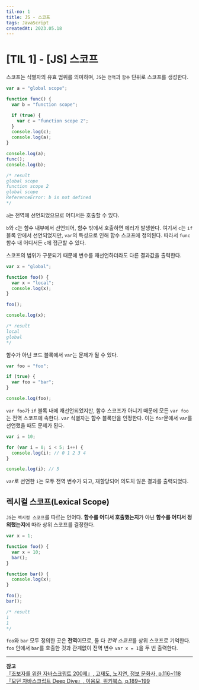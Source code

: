 ```yaml
---
til-no: 1
title: JS - 스코프
tags: JavaScript
createdAt: 2023.05.18
---
```


# [TIL 1] - [JS] 스코프

스코프는 식별자의 유효 범위를 의미하며, `JS`는 `전역`과 `함수` 단위로 스코프를 생성한다.

```js
var a = "global scope";

function func() {
  var b = "function scope";

  if (true) {
    var c = "function scope 2";
  }
  console.log(c);
  console.log(a);
}

console.log(a);
func();
console.log(b);

/* result
global scope
function scope 2
global scope
ReferenceError: b is not defined
*/
```

`a`는 전역에 선언되었으므로 어디서든 호출할 수 있다.

`b`와 `c`는 함수 내부에서 선언되어, 함수 밖에서 호출하면 에러가 발생한다. 여기서 `c`는 `if` 블록 안에서 선언되었지만, `var`의 특성으로 인해 함수 스코프에 정의된다. 따라서 `func` 함수 내 어디서든 `c`에 접근할 수 있다.

스코프의 범위가 구분되기 때문에 변수를 재선언하더라도 다른 결과값을 출력한다.

```js
var x = "global";

function foo() {
  var x = "local";
  console.log(x);
}

foo();

console.log(x);

/* result
local
global
*/
```

함수가 아닌 코드 블록에서 `var`는 문제가 될 수 있다.

```js
var foo = "foo";

if (true) {
  var foo = "bar";
}

console.log(foo);
```

`var foo`가 `if` 블록 내에 재선언되었지만, 함수 스코프가 아니기 때문에 모든 `var foo`는 전역 스코프에 속한다. `var` 식별자는 함수 블록만을 인정한다. 이는 `for`문에서 `var`를 선언했을 때도 문제가 된다.

```js
var i = 10;

for (var i = 0; i < 5; i++) {
  console.log(i); // 0 1 2 3 4
}

console.log(i); // 5
```

`var`로 선언한 `i`는 모두 전역 변수가 되고, 재할당되어 의도치 않은 결과를 출력되었다.

## 렉시컬 스코프(Lexical Scope)

`JS`는 `렉시컬 스코프`를 따르는 언어다. **함수를 어디서 호출했는지**가 아닌 **함수를 어디서 정의했는지**에 따라 상위 스코프를 결정한다.

```js
var x = 1;

function foo() {
  var x = 10;
  bar();
}

function bar() {
  console.log(x);
}

foo();
bar();

/* result
1
1
*/
```

`foo`와 `bar` 모두 정의한 곳은 **전역**이므로, 둘 다 *전역 스코프*를 상위 스코프로 기억한다. `foo` 안에서 `bar`를 호출한 것과 관계없이 전역 변수 `var x = 1`을 두 번 출력한다.

---

**참고**\
[『초보자를 위한 자바스크립트 200제』, 고재도, 노지연, 정보 문화사, p.116~118](http://aladin.kr/p/fejdu)\
[『모던 자바스크립트 Deep Dive』, 이웅모, 위키북스, p.189~199](http://aladin.kr/p/WNplp)
